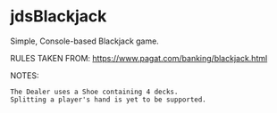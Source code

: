 # jdsBlackjack
Simple, Console-based Blackjack game.

RULES TAKEN FROM: https://www.pagat.com/banking/blackjack.html

NOTES:

	The Dealer uses a Shoe containing 4 decks.
	Splitting a player's hand is yet to be supported.
